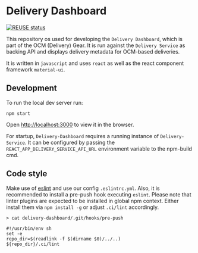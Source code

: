 # Delivery Dashboard

[![REUSE status](https://api.reuse.software/badge/github.com/open-component-model/delivery-dashboard)](https://api.reuse.software/info/github.com/open-component-model/delivery-dashboard)

This repository os used for developing the `Delivery Dashboard`, which is part of the OCM
(Delivery) Gear. It is run against the `Delivery Service` as backing API and displays delivery
metadata for OCM-based deliveries.

It is written in `javascript` and uses `react` as well as the react component
framework `material-ui`.

## Development

To run the local dev server run:

`npm start`

Open [http://localhost:3000](http://localhost:3000) to view it in the browser.

For startup, `Delivery-Dashboard` requires a running instance of `Delivery-Service`.
It can be configured by passing the `REACT_APP_DELIVERY_SERVICE_API_URL` environment
variable to the npm-build cmd.

## Code style

Make use of [eslint](https://eslint.org/) and use our config `.eslintrc.yml`.
Also, it is recommended to install a pre-push hook executing `eslint`.
Please note that linter plugins are expected to be installed in global npm context.
Either install them via `npm install -g` or adjust `.ci/lint` accordingly.

```
> cat delivery-dashboard/.git/hooks/pre-push

#!/usr/bin/env sh
set -e
repo_dir=$(readlink -f $(dirname $0)/../..)
${repo_dir}/.ci/lint
```
